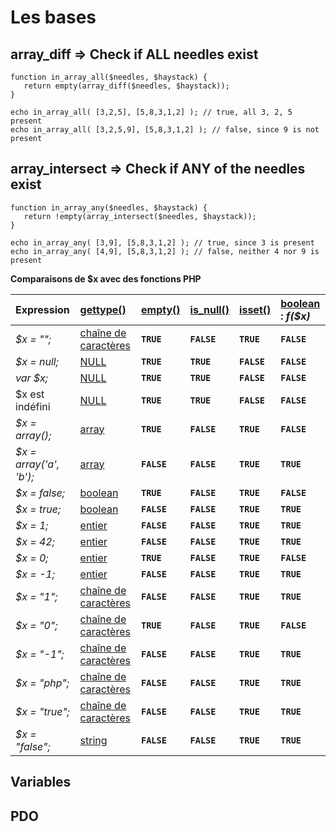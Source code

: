 # Les bases

## array\_diff =&gt; Check if ALL needles exist

```text
function in_array_all($needles, $haystack) {
   return empty(array_diff($needles, $haystack));
}

echo in_array_all( [3,2,5], [5,8,3,1,2] ); // true, all 3, 2, 5 present
echo in_array_all( [3,2,5,9], [5,8,3,1,2] ); // false, since 9 is not present
```

## array\_intersect =&gt; Check if ANY of the needles exist

```text
function in_array_any($needles, $haystack) {
   return !empty(array_intersect($needles, $haystack));
}

echo in_array_any( [3,9], [5,8,3,1,2] ); // true, since 3 is present
echo in_array_any( [4,9], [5,8,3,1,2] ); // false, neither 4 nor 9 is present
```

**Comparaisons de $x avec des fonctions PHP**

| Expression | [gettype\(\)](https://www.php.net/manual/fr/function.gettype.php) | [empty\(\)](https://www.php.net/manual/fr/function.empty.php) | [is\_null\(\)](https://www.php.net/manual/fr/function.is-null.php) | [isset\(\)](https://www.php.net/manual/fr/function.isset.php) | [boolean](https://www.php.net/manual/fr/language.types.boolean.php) : _f\($x\)_ |
| :--- | :--- | :--- | :--- | :--- | :--- |
| _$x = "";_ | [chaîne de caractères](https://www.php.net/manual/fr/language.types.string.php) | **`TRUE`** | **`FALSE`** | **`TRUE`** | **`FALSE`** |
| _$x = null;_ | [NULL](https://www.php.net/manual/fr/language.types.null.php) | **`TRUE`** | **`TRUE`** | **`FALSE`** | **`FALSE`** |
| _var $x;_ | [NULL](https://www.php.net/manual/fr/language.types.null.php) | **`TRUE`** | **`TRUE`** | **`FALSE`** | **`FALSE`** |
| $x est indéfini | [NULL](https://www.php.net/manual/fr/language.types.null.php) | **`TRUE`** | **`TRUE`** | **`FALSE`** | **`FALSE`** |
| _$x = array\(\);_ | [array](https://www.php.net/manual/fr/language.types.array.php) | **`TRUE`** | **`FALSE`** | **`TRUE`** | **`FALSE`** |
| _$x = array\('a', 'b'\);_ | [array](https://www.php.net/manual/fr/language.types.array.php) | **`FALSE`** | **`FALSE`** | **`TRUE`** | **`TRUE`** |
| _$x = false;_ | [boolean](https://www.php.net/manual/fr/language.types.boolean.php) | **`TRUE`** | **`FALSE`** | **`TRUE`** | **`FALSE`** |
| _$x = true;_ | [boolean](https://www.php.net/manual/fr/language.types.boolean.php) | **`FALSE`** | **`FALSE`** | **`TRUE`** | **`TRUE`** |
| _$x = 1;_ | [entier](https://www.php.net/manual/fr/language.types.integer.php) | **`FALSE`** | **`FALSE`** | **`TRUE`** | **`TRUE`** |
| _$x = 42;_ | [entier](https://www.php.net/manual/fr/language.types.integer.php) | **`FALSE`** | **`FALSE`** | **`TRUE`** | **`TRUE`** |
| _$x = 0;_ | [entier](https://www.php.net/manual/fr/language.types.integer.php) | **`TRUE`** | **`FALSE`** | **`TRUE`** | **`FALSE`** |
| _$x = -1;_ | [entier](https://www.php.net/manual/fr/language.types.integer.php) | **`FALSE`** | **`FALSE`** | **`TRUE`** | **`TRUE`** |
| _$x = "1";_ | [chaîne de caractères](https://www.php.net/manual/fr/language.types.string.php) | **`FALSE`** | **`FALSE`** | **`TRUE`** | **`TRUE`** |
| _$x = "0";_ | [chaîne de caractères](https://www.php.net/manual/fr/language.types.string.php) | **`TRUE`** | **`FALSE`** | **`TRUE`** | **`FALSE`** |
| _$x = "-1";_ | [chaîne de caractères](https://www.php.net/manual/fr/language.types.string.php) | **`FALSE`** | **`FALSE`** | **`TRUE`** | **`TRUE`** |
| _$x = "php";_ | [chaîne de caractères](https://www.php.net/manual/fr/language.types.string.php) | **`FALSE`** | **`FALSE`** | **`TRUE`** | **`TRUE`** |
| _$x = "true";_ | [chaîne de caractères](https://www.php.net/manual/fr/language.types.string.php) | **`FALSE`** | **`FALSE`** | **`TRUE`** | **`TRUE`** |
| _$x = "false";_ | [string](https://www.php.net/manual/fr/language.types.string.php) | **`FALSE`** | **`FALSE`** | **`TRUE`** | **`TRUE`** |

## Variables

## PDO



